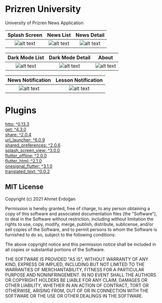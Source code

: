 # Prizren University
 University of Prizren News Application

Splash Screen                |  News List            | News Detail
:-------------------------:|:-------------------------:|:-------------------------:
![alt text](https://user-images.githubusercontent.com/48730205/127046816-2c3446bb-d822-4bac-a9fb-7850a7efc2a4.png "Splash Screen")  |  ![alt text](https://user-images.githubusercontent.com/48730205/127045870-5fbe5876-6aee-4ec7-b54c-077579325455.png "News List")  |  ![alt text](https://user-images.githubusercontent.com/48730205/127045865-00c3da1e-c012-4938-99de-121ecc2a99e2.png "News Detail")  

Dark Mode List            |  Dark Mode Detail     |  About            
:-------------------------:|:-------------------------:|:-------------------------:
![alt text](https://user-images.githubusercontent.com/48730205/127045881-d9046012-61fb-46d6-8d1c-85c0db7e8bac.png "Splash Screen")  |  ![alt text](https://user-images.githubusercontent.com/48730205/127045899-f5f5a6b1-c56a-47ce-9663-32e278be4920.png "News List") |  ![alt text](https://user-images.githubusercontent.com/48730205/127046902-5e042849-f6d8-4a71-ab2b-7940b4a571ec.png "About") 

News Notification            |  Lesson Notification
:-------------------------:|:-------------------------:
![alt text](https://user-images.githubusercontent.com/48730205/113470518-8a1a2680-9456-11eb-9ccd-e510838245d5.jpeg "Splash Screen")  |  ![alt text](https://user-images.githubusercontent.com/48730205/113470519-8ab2bd00-9456-11eb-9e74-e3f9f77be938.jpeg "News List")











 # Plugins
[http: ^0.13.3](https://pub.dev/packages/http) <br>
[get: ^4.3.0](https://pub.dev/packages/get) <br>
[share: ^2.0.4](https://pub.dev/packages/share) <br>
[url_launcher: ^6.0.9](https://pub.dev/packages/url_launcher) <br>
[shared_preferences: ^2.0.6](https://pub.dev/packages/shared_preferences) <br>
[splash_screen_view: ^3.0.0](https://pub.dev/packages/splash_screen_view) <br>
[flutter_offline: ^2.0.0](https://pub.dev/packages/flutter_offline) <br>
[flutter_html: ^2.1.0](https://pub.dev/packages/flutter_html)  <br>
[onesignal_flutter: ^3.1.0](https://pub.dev/packages/onesignal_flutter)  <br>
[translated_text: ^0.0.2](https://pub.dev/packages/translated_text)  <br>
  
  





MIT License
----

Copyright (c) 2021 Ahmet Erdoğan

Permission is hereby granted, free of charge, to any person obtaining a copy
of this software and associated documentation files (the "Software"), to deal
in the Software without restriction, including without limitation the rights
to use, copy, modify, merge, publish, distribute, sublicense, and/or sell
copies of the Software, and to permit persons to whom the Software is
furnished to do so, subject to the following conditions:

The above copyright notice and this permission notice shall be included in all
copies or substantial portions of the Software.

THE SOFTWARE IS PROVIDED "AS IS", WITHOUT WARRANTY OF ANY KIND, EXPRESS OR
IMPLIED, INCLUDING BUT NOT LIMITED TO THE WARRANTIES OF MERCHANTABILITY,
FITNESS FOR A PARTICULAR PURPOSE AND NONINFRINGEMENT. IN NO EVENT SHALL THE
AUTHORS OR COPYRIGHT HOLDERS BE LIABLE FOR ANY CLAIM, DAMAGES OR OTHER
LIABILITY, WHETHER IN AN ACTION OF CONTRACT, TORT OR OTHERWISE, ARISING FROM,
OUT OF OR IN CONNECTION WITH THE SOFTWARE OR THE USE OR OTHER DEALINGS IN THE
SOFTWARE.
